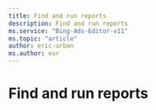 ```yaml
---
title: Find and run reports
description: Find and run reports
ms.service: "Bing-Ads-Editor-v11"
ms.topic: "article"
author: eric-urban
ms.author: eur
---
```


# Find and run reports


